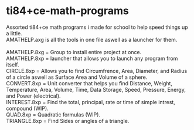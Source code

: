 # ti84+ce-math-programs
Assorted ti84+ce math programs i made for school to help speed things up a little.\
AMATHELP.axg is all the tools in one file aswell as a launcher for them.\
\
AMATHELP.8xg = Group to install entire project at once.\
AMATHELP.8xp = launcher that allows you to launch any program from itself.\
CIRCLE.8xp   = Allows you to find Circumfrence, Area, Diameter, and Radius of a circle aswell as Surface Area and Volume of a sphere.\
CONVERT.8xp  = Unit converter that helps you find Distance, Weight, Temperature, Area, Volume, Time, Data Storage, Speed, Pressure, Energy, and Power (electrical).\
INTEREST.8xp = Find the total, principal, rate or time of simple intrest, compound (WIP).\
QUAD.8xp     = Quadratic formulas (WIP).\
TRIANGLE.8xp = Find Sides or angles of a triangle.
